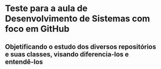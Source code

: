 # Teste para a aula de Desenvolvimento de Sistemas com foco em GitHub

## Objetificando o estudo dos diversos repositórios e suas classes, visando diferencia-los e entendê-los
